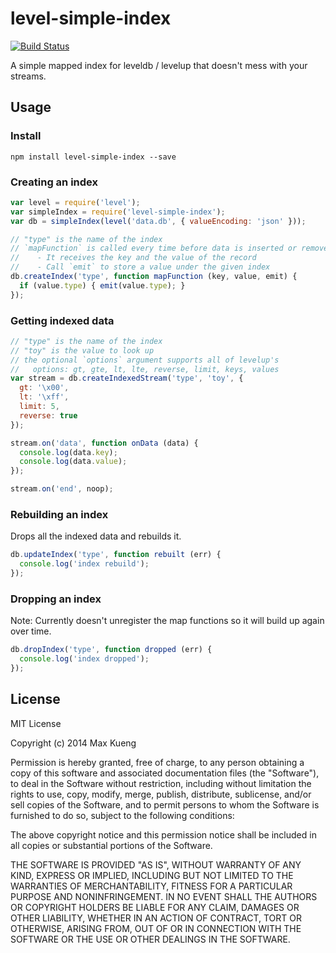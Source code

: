 level-simple-index
==================

[![Build Status](https://secure.travis-ci.org/maxkueng/level-simple-index.png?branch=master)](http://travis-ci.org/maxkueng/level-simple-index)

A simple mapped index for leveldb / levelup that doesn't mess with your streams.

## Usage

### Install

```
npm install level-simple-index --save
```

### Creating an index


```javascript
var level = require('level');
var simpleIndex = require('level-simple-index');
var db = simpleIndex(level('data.db', { valueEncoding: 'json' }));

// "type" is the name of the index
// `mapFunction` is called every time before data is inserted or removed
//    - It receives the key and the value of the record
//    - Call `emit` to store a value under the given index
db.createIndex('type', function mapFunction (key, value, emit) {
  if (value.type) { emit(value.type); }
});
```

### Getting indexed data

```javascript
// "type" is the name of the index
// "toy" is the value to look up
// the optional `options` argument supports all of levelup's
//   options: gt, gte, lt, lte, reverse, limit, keys, values
var stream = db.createIndexedStream('type', 'toy', {
  gt: '\x00',
  lt: '\xff',
  limit: 5,
  reverse: true
});

stream.on('data', function onData (data) {
  console.log(data.key);
  console.log(data.value);
});

stream.on('end', noop);
```

### Rebuilding an index

Drops all the indexed data and rebuilds it.

```javascript
db.updateIndex('type', function rebuilt (err) {
  console.log('index rebuild');
});
```

### Dropping an index

Note: Currently doesn't unregister the map functions so it will build up again over time.

```javascript
db.dropIndex('type', function dropped (err) {
  console.log('index dropped');
});
```

## License

MIT License

Copyright (c) 2014 Max Kueng

Permission is hereby granted, free of charge, to any person obtaining
a copy of this software and associated documentation files (the
"Software"), to deal in the Software without restriction, including
without limitation the rights to use, copy, modify, merge, publish,
distribute, sublicense, and/or sell copies of the Software, and to
permit persons to whom the Software is furnished to do so, subject to
the following conditions:

The above copyright notice and this permission notice shall be
included in all copies or substantial portions of the Software.

THE SOFTWARE IS PROVIDED "AS IS", WITHOUT WARRANTY OF ANY KIND,
EXPRESS OR IMPLIED, INCLUDING BUT NOT LIMITED TO THE WARRANTIES OF
MERCHANTABILITY, FITNESS FOR A PARTICULAR PURPOSE AND
NONINFRINGEMENT. IN NO EVENT SHALL THE AUTHORS OR COPYRIGHT HOLDERS BE
LIABLE FOR ANY CLAIM, DAMAGES OR OTHER LIABILITY, WHETHER IN AN ACTION
OF CONTRACT, TORT OR OTHERWISE, ARISING FROM, OUT OF OR IN CONNECTION
WITH THE SOFTWARE OR THE USE OR OTHER DEALINGS IN THE SOFTWARE.
